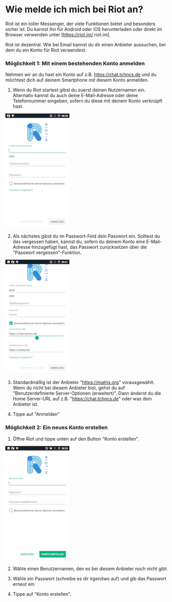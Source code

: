 # Wie melde ich mich bei Riot an?

Riot ist ein toller Messenger, der viele Funktionen bietet und besonders sicher ist. Du kannst ihn für Android oder iOS herunterladen oder direkt im Browser verwenden unter [https://riot.im/ riot.im].

Riot ist dezentral. Wie bei Email kannst du dir einen Anbieter aussuchen, bei dem du ein Konto für Riot verwendest.


### Möglichkeit 1: Mit einem bestehenden Konto anmelden
Nehmen wir an du hast ein Konto auf z.B. https://chat.tchncs.de und du möchtest dich auf deinem Smartphone mit diesem Konto anmelden.

1. Wenn du Riot startest gibst du zuerst deinen Nutzernamen ein. Alternativ kannst du auch deine E-Mail-Adresse oder deine Telefonnummer eingeben, sofern du diese mit deinem Konto verknüpft hast.

![alt text](/assets/images/riottutorial1.png)

2. Als nächstes gibst du im Passwort-Feld dein Passwort ein. Solltest du das vergessen haben, kannst du, sofern du deinem Konto eine E-Mail-Adresse hinzugefügt hast, das Passwort zurücksetzen über die "Passwort vergessen"-Funktion.

![alt text](/assets/images/riottutorial2.png)

3. Standardmäßig ist der Anbieter "https://matrix.org" vorausgewählt. Wenn du nicht bei diesem Anbieter bist, gehst du auf "Benutzerdefinierte Server-Optionen (erweitert)". Dann änderst du die Home Server-URL auf z.B. "https://chat.tchncs.de" oder was dein Anbieter ist.

4. Tippe auf "Anmelden"

### Möglichkeit 2: Ein neues Konto erstellen

1. Öffne Riot und tippe unten auf den Button "Konto erstellen".

![alt text](/assets/images/riottutorial3.png)

2. Wähle einen Benutzernamen, den es bei diesem Anbieter noch nicht gibt

3. Wähle ein Passwort (schreibe es dir irgendwo auf) und gib das Passwort erneut ein

4. Tippe auf "Konto erstellen".
